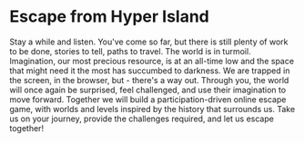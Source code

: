 # Escape from Hyper Island

Stay a while and listen. You've come so far, but there is still plenty of work to be done, stories to tell, paths to travel. The world is in turmoil. Imagination, our most precious resource, is at an all-time low and the space that might need it the most has succumbed to darkness. We are trapped in the screen, in the browser, but - there's a way out. Through you, the world will once again be surprised, feel challenged, and use their imagination to move forward. Together we will build a participation-driven online escape game, with worlds and levels inspired by the history that surrounds us. Take us on your journey, provide the challenges required, and let us escape together!
